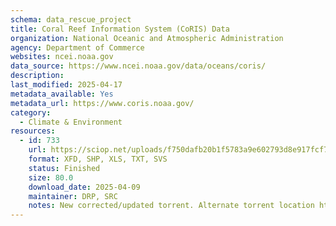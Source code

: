 ```yaml
---
schema: data_rescue_project 
title: Coral Reef Information System (CoRIS) Data
organization: National Oceanic and Atmospheric Administration
agency: Department of Commerce
websites: ncei.noaa.gov
data_source: https://www.ncei.noaa.gov/data/oceans/coris/
description: 
last_modified: 2025-04-17
metadata_available: Yes
metadata_url: https://www.coris.noaa.gov/
category:
  - Climate & Environment 
resources:
  - id: 733
    url: https://sciop.net/uploads/f750dafb20b1f5783a9e602793d8e917fcf7e95f
    format: XFD, SHP, XLS, TXT, SVS
    status: Finished
    size: 80.0
    download_date: 2025-04-09
    maintainer: DRP, SRC
    notes: New corrected/updated torrent. Alternate torrent location https://academictorrents.com/details/f750dafb20b1f5783a9e602793d8e917fcf7e95f
---
```


